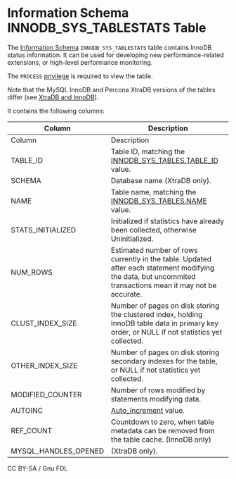# Information Schema INNODB\_SYS\_TABLESTATS Table

The [Information Schema](../../) `INNODB_SYS_TABLESTATS` table contains InnoDB status information. It can be used for developing new performance-related extensions, or high-level performance monitoring.

The `PROCESS` [privilege](../../../../../account-management-sql-statements/grant.md) is required to view the table.

Note that the MySQL InnoDB and Percona XtraDB versions of the tables differ (see [XtraDB and InnoDB](../../../../../../storage-engines/innodb/)).

It contains the following columns:

| Column                 | Description                                                                                                                                                |
| ---------------------- | ---------------------------------------------------------------------------------------------------------------------------------------------------------- |
| Column                 | Description                                                                                                                                                |
| TABLE\_ID              | Table ID, matching the [INNODB\_SYS\_TABLES.TABLE\_ID](information-schema-innodb_sys_tables-table.md) value.                                               |
| SCHEMA                 | Database name (XtraDB only).                                                                                                                               |
| NAME                   | Table name, matching the [INNODB\_SYS\_TABLES.NAME](information-schema-innodb_sys_tables-table.md) value.                                                  |
| STATS\_INITIALIZED     | Initialized if statistics have already been collected, otherwise Uninitialized.                                                                            |
| NUM\_ROWS              | Estimated number of rows currently in the table. Updated after each statement modifying the data, but uncommited transactions mean it may not be accurate. |
| CLUST\_INDEX\_SIZE     | Number of pages on disk storing the clustered index, holding InnoDB table data in primary key order, or NULL if not statistics yet collected.              |
| OTHER\_INDEX\_SIZE     | Number of pages on disk storing secondary indexes for the table, or NULL if not statistics yet collected.                                                  |
| MODIFIED\_COUNTER      | Number of rows modified by statements modifying data.                                                                                                      |
| AUTOINC                | [Auto\_increment](../../../../../../data-types/auto_increment.md) value.                                                                                   |
| REF\_COUNT             | Countdown to zero, when table metadata can be removed from the table cache. (InnoDB only)                                                                  |
| MYSQL\_HANDLES\_OPENED | (XtraDB only).                                                                                                                                             |

CC BY-SA / Gnu FDL
